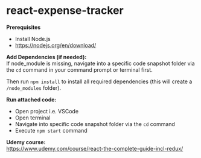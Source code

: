 # react-expense-tracker

**Prerequisites** <br/>
- Install Node.js <br/>
- https://nodejs.org/en/download/

**Add Dependencies (if needed):** </br>
If node_module is missing, navigate into a specific code snapshot folder via the `cd` command in your command prompt or terminal first.

Then run `npm install` to install all required dependencies (this will create a `/node_modules` folder).


**Run attached code:** </br>
- Open project i.e. VSCode
- Open terminal
- Navigate into specific code snapshot folder via the `cd` command
- Execute `npm start` command

**Udemy course:** </br>
https://www.udemy.com/course/react-the-complete-guide-incl-redux/
